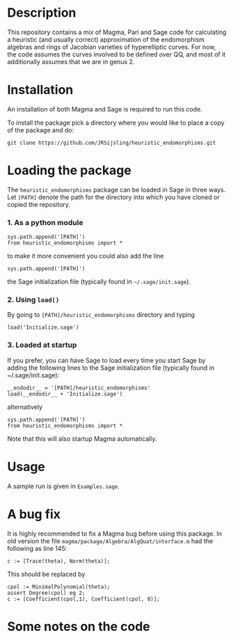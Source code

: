 # Description

This repository contains a mix of Magma, Pari and Sage code for calculating a heuristic (and usually correct) approximation of the endomorphism algebras and rings of Jacobian varieties of hyperelliptic curves.
For now, the code assumes the curves involved to be defined over QQ, and most of it additionally assumes that we are in genus 2.

# Installation

An installation of both Magma and Sage is required to run this code. 

To install the package pick a directory where you would like to place a copy of the package and do:
```
git clone https://github.com/JRSijsling/heuristic_endomorphisms.git
```

# Loading the package
The `heuristic_endomorphisms` package can be loaded in Sage in three ways.
Let `[PATH]` denote the path for the directory into which you have cloned or copied the repository.

### 1. As a python module
```
sys.path.append('[PATH]')
from heuristic_endomorphisms import *
``` 
to make it more convenient you could also add the line
```
sys.path.append('[PATH]')
```
the Sage initialization file (typically found in  `~/.sage/init.sage`).

### 2. Using `load()`
By going to `[PATH]/heuristic_endomorphisms` directory and typing
```
load('Initialize.sage')
```

### 3. Loaded at startup 
If you prefer, you can have Sage to load every time you start Sage by adding the following lines to the Sage initialization file (typically found in ~/.sage/init.sage):
```
__endodir__ = '[PATH]/heuristic_endomorphisms'  
load(__endodir__ + 'Initialize.sage')
```

alternatively

```
sys.path.append('[PATH]')
from heuristic_endomorphisms import *
```

Note that this will also startup Magma automatically.

# Usage 

A sample run is given in `Examples.sage`.

# A bug fix

It is highly recommended to fix a Magma bug before using this package. In old version the file `magma/package/Algebra/AlgQuat/interface.m` had the following as line 145:
```
c := [Trace(theta), Norm(theta)];
```
This should be replaced by
```
cpol := MinimalPolynomial(theta);  
assert Degree(cpol) eq 2;  
c := [Coefficient(cpol,1), Coefficient(cpol, 0)];
```

# Some notes on the code
